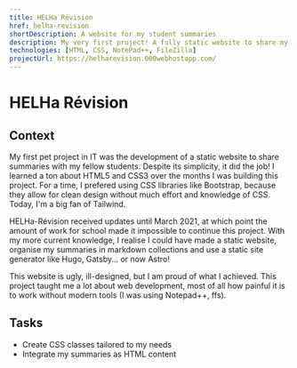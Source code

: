 ```yaml
---
title: HELHa Révision
href: helha-revision
shortDescription: A website for my student summaries
description: My very first project! A fully static website to share my summaries with the other students.
technologies: [HTML, CSS, NotePad++, FileZilla]
projectUrl: https://helharevision.000webhostapp.com/
---
```


# HELHa Révision

## Context

My first pet project in IT was the development of a static website to share summaries with my fellow students. Despite its simplicity, it did the job! I learned a ton about HTML5 and CSS3 over the months I was building this project. For a time, I prefered using CSS libraries like Bootstrap, because they allow for clean design without much effort and knowledge of CSS. Today, I'm a big fan of Tailwind.

HELHa-Révision received updates until March 2021, at which point the amount of work for school made it impossible to continue this project. With my more current knowledge, I realise I could have made a static website, organise my summaries in markdown collections and use a static site generator like Hugo, Gatsby... or now Astro!

This website is ugly, ill-designed, but I am proud of what I achieved. This project taught me a lot about web development, most of all how painful it is to work without modern tools (I was using Notepad++, ffs).

## Tasks

- Create CSS classes tailored to my needs
- Integrate my summaries as HTML content
